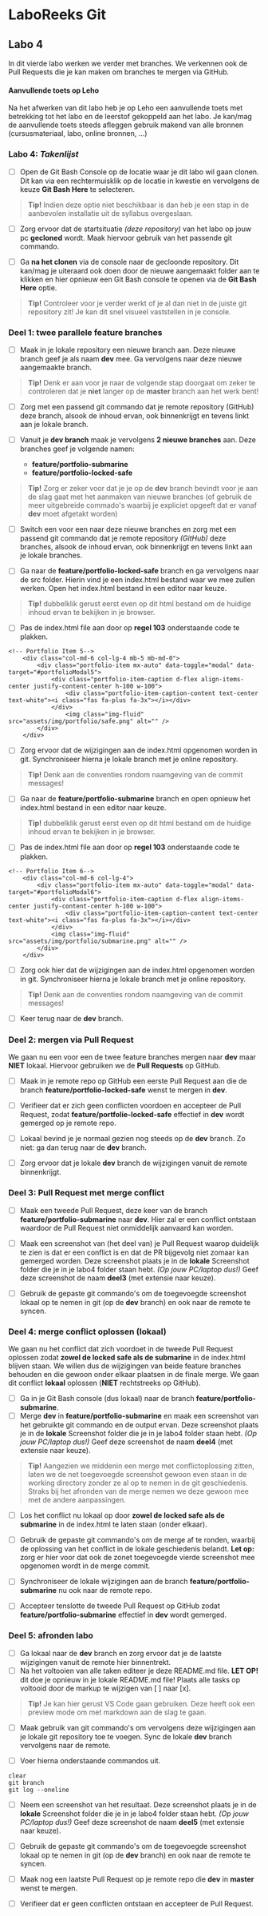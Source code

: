 # LaboReeks Git
## **Labo 4**

In dit vierde labo werken we verder met branches.
We verkennen ook de Pull Requests die je kan maken om branches te mergen via GitHub.

#### **Aanvullende toets op Leho**
Na het afwerken van dit labo heb je op Leho een aanvullende toets met betrekking tot het labo en de leerstof gekoppeld aan het labo.
Je kan/mag de aanvullende toets steeds afleggen gebruik makend van alle bronnen (cursusmateriaal, labo, online bronnen, ...)

### **Labo 4:** *Takenlijst*

- [ ] Open de Git Bash Console op de locatie waar je dit labo wil gaan clonen. Dit kan via een rechtermuisklik op de locatie in kwestie en vervolgens de keuze **Git Bash Here** te selecteren.
>**Tip!** Indien deze optie niet beschikbaar is dan heb je een stap in de aanbevolen installatie uit de syllabus overgeslaan.

- [ ] Zorg ervoor dat de startsituatie *(deze repository)* van het labo op jouw pc **gecloned** wordt. Maak hiervoor gebruik van het passende git commando. 

- [ ]  Ga **na het clonen** via de console naar de gecloonde repository. Dit kan/mag je uiteraard ook doen door de nieuwe aangemaakt folder aan te klikken en hier opnieuw een Git Bash console te openen via de **Git Bash Here** optie.
>**Tip!** Controleer voor je verder werkt of je al dan niet in de juiste git repository zit! Je kan dit snel visueel vaststellen in je console.

### Deel 1: twee parallele feature branches

- [ ] Maak in je lokale repository een nieuwe branch aan. Deze nieuwe branch geef je als naam **dev** mee. Ga vervolgens naar deze nieuwe aangemaakte branch. 
>**Tip!** Denk er aan voor je naar de volgende stap doorgaat om zeker te controleren dat je **niet** langer op de **master** branch aan het werk bent!

- [ ] Zorg met een passend git commando dat je remote repository (GitHub) deze branch, alsook de inhoud ervan, ook binnenkrijgt en tevens linkt aan je lokale branch. 

- [ ] Vanuit je **dev branch** maak je vervolgens **2 nieuwe branches** aan. Deze branches geef je volgende namen:
    -  **feature/portfolio-submarine**
    -  **feature/portfolio-locked-safe**
>**Tip!** Zorg er zeker voor dat je je op de **dev** branch bevindt voor je aan de slag gaat met het aanmaken van nieuwe branches (of gebruik de meer uitgebreide commado's waarbij je expliciet opgeeft dat er vanaf **dev** moet afgetakt worden)

- [ ] Switch een voor een naar deze nieuwe branches en zorg met een passend git commando dat je remote repository *(GitHub)* deze branches, alsook de inhoud ervan, ook binnenkrijgt en tevens linkt aan je lokale branches. 

- [ ] Ga naar de **feature/portfolio-locked-safe** branch en ga vervolgens naar de src folder. Hierin vind je een index.html bestand waar we mee zullen werken. Open het index.html bestand in een editor naar keuze. 
>**Tip!** dubbelklik gerust eerst even op dit html bestand om de huidige inhoud ervan te bekijken in je browser.

- [ ] Pas de index.html file aan door op **regel 103** onderstaande code te plakken.

```
<!-- Portfolio Item 5-->
    <div class="col-md-6 col-lg-4 mb-5 mb-md-0">
        <div class="portfolio-item mx-auto" data-toggle="modal" data-target="#portfolioModal5">
            <div class="portfolio-item-caption d-flex align-items-center justify-content-center h-100 w-100">
                <div class="portfolio-item-caption-content text-center text-white"><i class="fas fa-plus fa-3x"></i></div>
            </div>
                <img class="img-fluid" src="assets/img/portfolio/safe.png" alt="" />
        </div>
    </div>
```

- [ ] Zorg ervoor dat de wijzigingen aan de index.html opgenomen worden in git. Synchroniseer hierna je lokale branch met je online repository.
>**Tip!** Denk aan de conventies rondom naamgeving van de commit messages!

- [ ] Ga naar de **feature/portfolio-submarine** branch en open opnieuw het index.html bestand in een editor naar keuze. 
>**Tip!** dubbelklik gerust eerst even op dit html bestand om de huidige inhoud ervan te bekijken in je browser.

- [ ] Pas de index.html file aan door op **regel 103** onderstaande code te plakken.

```
<!-- Portfolio Item 6-->
    <div class="col-md-6 col-lg-4">
        <div class="portfolio-item mx-auto" data-toggle="modal" data-target="#portfolioModal6">
            <div class="portfolio-item-caption d-flex align-items-center justify-content-center h-100 w-100">
                <div class="portfolio-item-caption-content text-center text-white"><i class="fas fa-plus fa-3x"></i></div>
            </div>
            <img class="img-fluid" src="assets/img/portfolio/submarine.png" alt="" />
        </div>
    </div>
```

- [ ] Zorg ook hier dat de wijzigingen aan de index.html opgenomen worden in git. Synchroniseer hierna je lokale branch met je online repository.
>**Tip!** Denk aan de conventies rondom naamgeving van de commit messages!

- [ ] Keer terug naar de **dev** branch.

### Deel 2: mergen via Pull Request

We gaan nu een voor een de twee feature branches mergen naar **dev** maar **NIET** lokaal.
Hiervoor gebruiken we de **Pull Requests** op GitHub.

- [ ] Maak in je remote repo op GitHub een eerste Pull Request aan die de branch **feature/portfolio-locked-safe** wenst te mergen in **dev**.
 
- [ ] Verifieer dat er zich geen conflicten voordoen en accepteer de Pull Request, zodat **feature/portfolie-locked-safe** effectief in **dev** wordt gemerged op je remote repo.

- [ ] Lokaal bevind je je normaal gezien nog steeds op de **dev** branch. Zo niet: ga dan terug naar de **dev** branch.
- [ ] Zorg ervoor dat je lokale **dev** branch de wijzigingen vanuit de remote binnenkrijgt.

### Deel 3: Pull Request met merge conflict

- [ ] Maak een tweede Pull Request, deze keer van de branch **feature/portfolio-submarine** naar **dev**. Hier zal er een conflict ontstaan waardoor de Pull Request niet onmiddelijk aanvaard kan worden.

- [ ] Maak een screenshot van (het deel van) je Pull Request waarop duidelijk te zien is dat er een conflict is en dat de PR bijgevolg niet zomaar kan gemerged worden. Deze screenshot plaats je in de **lokale** Screenshot folder die je in je labo4 folder staan hebt. *(Op jouw PC/laptop dus!)* Geef deze screenshot de naam **deel3** (met extensie naar keuze).

- [ ] Gebruik de gepaste git commando's om de toegevoegde screenshot lokaal op te nemen in git (op de **dev** branch) en ook naar de remote te syncen.

### Deel 4: merge conflict oplossen (lokaal)

We gaan nu het conflict dat zich voordoet in de tweede Pull Request oplossen zodat **zowel de locked safe als de submarine** in de index.html blijven staan. We willen dus de wijzigingen van beide feature branches behouden en die gewoon onder elkaar plaatsen in de finale merge. We gaan dit conflict **lokaal** oplossen (**NIET** rechtstreeks op GitHub).

- [ ] Ga in je Git Bash console (dus lokaal) naar de branch **feature/portfolio-submarine**.
- [ ] Merge **dev** in **feature/portfolio-submarine** en maak een screenshot van het gebruikte git commando en de output ervan. Deze screenshot plaats je in de **lokale** Screenshot folder die je in je labo4 folder staan hebt. *(Op jouw PC/laptop dus!)* Geef deze screenshot de naam **deel4** (met extensie naar keuze).
>**Tip!** Aangezien we middenin een merge met conflictoplossing zitten, laten we de net toegevoegde screenshot gewoon even staan in de working directory zonder ze al op te nemen in de git geschiedenis. Straks bij het afronden van de merge nemen we deze gewoon mee met de andere aanpassingen.

- [ ] Los het conflict nu lokaal op door **zowel de locked safe als de submarine** in de index.html te laten staan (onder elkaar).
- [ ] Gebruik de gepaste git commando's om de merge af te ronden, waarbij de oplossing van het conflict in de lokale geschiedenis belandt. **Let op:** zorg er hier voor dat ook de zonet toegevoegde vierde screenshot mee opgenomen wordt in de merge commit.

- [ ] Synchroniseer de lokale wijzigingen aan de branch **feature/portfolio-submarine** nu ook naar de remote repo.
- [ ] Accepteer tenslotte de tweede Pull Request op GitHub zodat **feature/portfolio-submarine** effectief in **dev** wordt gemerged.

### Deel 5: afronden labo

- [ ] Ga lokaal naar de **dev** branch en zorg ervoor dat je de laatste wijzigingen vanuit de remote hier binnentrekt.
- [ ] Na het voltooien van alle taken editeer je deze README.md file.
      **LET OP!** dit doe je opnieuw in je lokale README.md file!
      Plaats alle tasks op voltooid door de markup te wijzigen van [ ] naar [x].
>**Tip!** Je kan hier gerust VS Code gaan gebruiken. Deze heeft ook een preview mode om met markdown aan de slag te gaan.

- [ ] Maak gebruik van git commando's om vervolgens deze wijzigingen aan je lokale git repository toe te voegen.
      Sync de lokale **dev** branch vervolgens naar de remote.

- [ ] Voer hierna onderstaande commandos uit.
```
clear
git branch
git log --oneline
```

- [ ] Neem een screenshot van het resultaat. Deze screenshot plaats je in de **lokale** Screenshot folder die je in je labo4 folder staan hebt. *(Op jouw PC/laptop dus!)* Geef deze screenshot de naam **deel5** (met extensie naar keuze).
- [ ] Gebruik de gepaste git commando's om de toegevoegde screenshot lokaal op te nemen in git (op de **dev** branch) en ook naar de remote te syncen.

- [ ] Maak nog een laatste Pull Request op je remote repo die **dev** in **master** wenst te mergen.
- [ ] Verifieer dat er geen conflicten ontstaan en accepteer de Pull Request.
